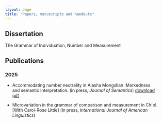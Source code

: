 ```yaml
---
layout: page
title: "Papers, manuscripts and handouts"
---
```


## Dissertation
The Grammar of Individuation, Number and Measurement

## Publications
### 2025

- Accommodating number neutrality in Alasha Mongolian: Markedness and semantic interpretation.
(in press, *Journal of Semantics*) [download pdf](https://luismitoquero.github.io/papers/ToqueroPerez-JoS-number-neutrality.pdf)

- Microvariation in the grammar of comparison and measurement in Ch'ol. \[With Carol-Rose Little\]
(in press, *International Journal of American Linguistics*)
